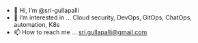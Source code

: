 - 👋 Hi, I’m @sri-gullapalli
- 👀 I’m interested in ... Cloud security, DevOps, GitOps, ChatOps, automation, K8s
- 📫 How to reach me ... sri.gullapalli@gmail.com

<!---
sri-gullapalli/sri-gullapalli is a ✨ special ✨ repository because its `README.md` (this file) appears on your GitHub profile.
You can click the Preview link to take a look at your changes.
--->

